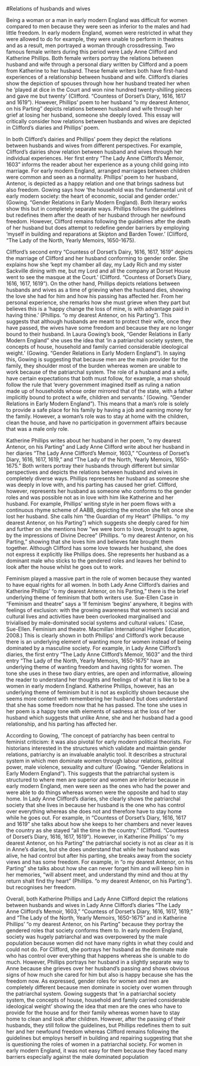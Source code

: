 #Relations of husbands and wives

Being a woman or a man in early modern England was difficult for women compared to men because they were seen as inferior to the males and had little freedom. In early modern England, women were restricted in what they were allowed to do for example, they were unable to perform in theatres and as a result, men portrayed a woman through crossdressing. Two famous female writers during this period were Lady Anne Clifford and Katherine Phillips. Both female writers portray the relations between husband and wife through a personal diary written by Clifford and a poem from Katherine to her husband. These female writers both have first-hand experiences of a relationship between husband and wife. Clifford’s diaries show the depiction of spouses through how her husband treated her when he ‘played at dice in the Court and won nine hundred twenty-shilling pieces and gave me but twenty’ (Clifford. “Countess of Dorset’s Diary, 1616, 1617 and 1619”). However, Phillips’ poem to her husband “o my dearest Antenor, on his Parting” depicts relations between husband and wife through her grief at losing her husband, someone she deeply loved. This essay will critically consider how relations between husbands and wives are depicted in Clifford’s diaries and Phillips’ poem.

In both Clifford’s dairies and Phillips’ poem they depict the relations between husbands and wives from different perspectives. For example, Clifford’s dairies show relation between husband and wives through her individual experiences. Her first entry “The Lady Anne Clifford’s Memoir, 1603” informs the reader about her experience as a young child going into marriage. For early modern England, arranged marriages between children were common and seen as a normality. Phillips’ poem to her husband, Antenor, is depicted as a happy relation and one that brings sadness but also freedom. Gowing says how ‘the household was the fundamental unit of early modern society: the heart of economic, social and gender order.’ (Gowing. “Gender Relations in Early Modern England). Both literary works show this but in completely separate ways. Phillips follows the guidelines but redefines them after the death of her husband through her newfound freedom. However, Clifford remains following the guidelines after the death of her husband but does attempt to redefine gender barriers by employing ‘myself in building and reparations at Skipton and Barden Tower.’ (Clifford, “The Lady of the North, Yearly Memoirs, 1650-1675).

Clifford’s second entry “Countess of Dorset’s Dairy, 1616, 1617, 1619” depicts the marriage of Clifford and her husband conforming to gender order. She explains how she ‘kept my chamber all day, my Lady Rich and my sister Sackville dining with me, but my Lord and all the company at Dorset House went to see the masque at the Court.’ (Clifford. “Countess of Dorset’s Diary, 1616, 1617, 1619”). On the other hand, Phillips depicts relations between husbands and wives as a time of grieving when the husband dies, showing the love she had for him and how his passing has affected her. From her personal experience, she remarks how she must grieve when they part but believes this is a ‘happy change the loss of mine, is with advantage paid in having thine.’ (Phillips. “o my dearest Antenor, on his Parting”). This suggests that although husbands are meant to protect their wife, once they have passed, the wives have some freedom and because they are no longer bound to their husband. In Laura Gowing’s book, “Gender Relations in Early Modern England” she uses the idea that ‘in a patriarchal society system, the concepts of house, household and family carried considerable ideological weight.’ (Gowing. “Gender Relations in Early Modern England”). In saying this, Gowing is suggesting that because men are the main provider for the family, they shoulder most of the burden whereas women are unable to work because of the patriarchal system. The role of a husband and a wife, have certain expectations that both must follow, for example, a man should follow the rule that ‘every government imagined itself as ruling a nation made up of households whose order mirrored that of the state, with a father implicitly bound to protect a wife, children and servants.’ (Gowing. “Gender Relations in Early Modern England”). This means that a man’s role is solely to provide a safe place for his family by having a job and earning money for the family. However, a woman’s role was to stay at home with the children, clean the house, and have no participation in government affairs because that was a male only role.

Katherine Phillips writes about her husband in her poem, “o my dearest Antenor, on his Parting” and Lady Anne Clifford write about her husband in her diaries “The Lady Anne Clifford’s Memoir, 1603,” “Countess of Dorset’s Diary, 1616, 1617, 1619,” and “The Lady of the North, Yearly Memoirs, 1650-1675.” Both writers portray their husbands through different but similar perspectives and depicts the relations between husband and wives in completely diverse ways. Phillips represents her husband as someone she was deeply in love with, and his parting has caused her grief. Clifford, however, represents her husband as someone who conforms to the gender roles and was possible not as in love with him like Katherine and her husband. For example, Phillips’ writing style in her poem flows with a continuous rhyme scheme of AABB, depicting the emotion she felt once she lost her husband. She calls him “the Guardian of my Heart” (Phillips. “o my dearest Antenor, on his Parting”) which suggests she deeply cared for him and further on she mentions how “we were born to love, brought to agree, by the impressions of Divine Decree” (Phillips. “o my dearest Antenor, on his Parting,” showing that she loves him and believes fate brought them together. Although Clifford has some love towards her husband, she does not express it explicitly like Phillips does. She represents her husband as a dominant male who sticks to the gendered roles and leaves her behind to look after the house whilst he goes out to work.

Feminism played a massive part in the role of women because they wanted to have equal rights for all women. In both Lady Anne Clifford’s dairies and Katherine Phillips’ “o my dearest Antenor, on his Parting,” there is the brief underlying theme of feminism that both writers use. Sue-Ellen Case in “Feminism and theatre” says a ‘If feminism ‘begins’ anywhere, it begins with feelings of exclusion: with the growing awareness that women’s social and cultural lives and activities have been overlooked marginalised and trivialised by male-dominated social systems and cultural values.’ (Case, Sue-Ellen. Feminism and theatre. Macmillan International Higher Education, 2008.) This is clearly shown in both Phillips’ and Clifford’s work because there is an underlying element of wanting more for women instead of being dominated by a masculine society. For example, in Lady Anne Clifford’s diaries, the first entry “The Lady Anne Clifford’s Memoir, 1603” and the third entry “The Lady of the North, Yearly Memoirs, 1650-1675” have an underlying theme of wanting freedom and having rights for women. The tone she uses in these two diary entries, are open and informative, allowing the reader to understand her thoughts and feelings of what it is like to be a women in early modern England. Katherine Phillips, however, has an underlying theme of feminism but it is not as explicitly shown because she seems more content with remembering her husband but does understand that she has some freedom now that he has passed. The tone she uses in her poem is a happy tone with elements of sadness at the loss of her husband which suggests that unlike Anne, she and her husband had a good relationship, and his parting has affected her.

According to Gowing, ‘The concept of patriarchy has been central to feminist criticism: it was also pivotal for early modern political theorists. For historians interested in the structures which validate and maintain gender relations, patriarchy is an invaluable analytic tool. It describes a structural system in which men dominate women through labour relations, political power, male violence, sexuality and culture’ (Gowing. “Gender Relations in Early Modern England”). This suggests that the patriarchal system is structured to where men are superior and women are inferior because in early modern England, men were seen as the ones who had the power and were able to do things whereas women were the opposite and had to stay home. In Lady Anne Clifford’s diaries, she clearly shows the patriarchal society that she lives in because her husband is the one who has control over everything whereas she does not and therefore have to stay home while he goes out. For example, in “Countess of Dorset’s Diary, 1616, 1617 and 1619” she talks about how she keeps to her chambers and never leaves the country as she stayed “all the time in the country.” (Clifford. “Countess of Dorset’s Diary, 1616, 1617, 1619”). However, in Katherine Phillips’ “o my dearest Antenor, on his Parting” the patriarchal society is not as clear as it is in Anne’s diaries, but she does understand that while her husband was alive, he had control but after his parting, she breaks away from the society views and has some freedom. For example, in “o my dearest Antenor, on his Parting” she talks about how she can never forget him and will keep him in her memories, “will absent meet, and understand thy mind and thou at thy return shalt find thy heart” (Phillips. “o my dearest Antenor, on his Parting”). but recognises her freedom.

Overall, both Katherine Phillips and Lady Anne Clifford depict the relations between husbands and wives in Lady Anne Clifford’s diaries “The Lady Anne Clifford’s Memoir, 1603,” “Countess of Dorset’s Diary, 1616, 1617, 1619,” and “The Lady of the North, Yearly Memoirs, 1650-1675” and in Katherine Phillips’ “o my dearest Antenor, on his Parting” because they portray the gendered roles that society conforms them to. In early modern England, society was hugely patriarchal and was overpowered by the male population because women did not have many rights in what they could and could not do. For Clifford, she portrays her husband as the dominate male who has control over everything that happens whereas she is unable to do much. However, Phillips portrays her husband in a slightly separate way to Anne because she grieves over her husband’s passing and shows obvious signs of how much she cared for him but also is happy because she has the freedom now. As expressed, gender roles for women and men are completely different because men dominate in society over women through the patriarchal system. Gowing suggests that ‘in a patriarchal society system, the concepts of house, household and family carried considerable ideological weight’ showing the idea that men are the ones who have to provide for the house and for their family whereas women have to stay home to clean and look after children. However, after the passing of their husbands, they still follow the guidelines, but Phillips redefines them to suit her and her newfound freedom whereas Clifford remains following the guidelines but employs herself in building and repairing suggesting that she is questioning the roles of women in a patriarchal society. For women in early modern England, it was not easy for them because they faced many barriers especially against the male dominated population
